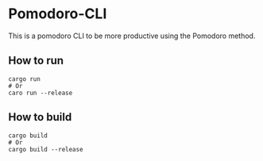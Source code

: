 # Pomodoro-CLI

This is a pomodoro CLI to be more productive using the Pomodoro method.

## How to run
```shell
cargo run 
# Or
caro run --release
```

## How to build
```shell
cargo build
# Or
cargo build --release
```
